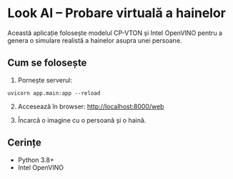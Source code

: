 # Look AI – Probare virtuală a hainelor

Această aplicație folosește modelul CP-VTON și Intel OpenVINO pentru a genera o simulare realistă a hainelor asupra unei persoane.

## Cum se folosește
1. Pornește serverul:
```
uvicorn app.main:app --reload
```
2. Accesează în browser: [http://localhost:8000/web](http://localhost:8000/web)

3. Încarcă o imagine cu o persoană și o haină.

## Cerințe
- Python 3.8+
- Intel OpenVINO
